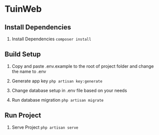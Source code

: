 # TuinWeb

## **Install Dependencies**

1. Install Dependencies
   `composer install`

## **Build Setup**

1. Copy and paste .env.example to the root of project folder and change the name to .env
2. Generate app key
   `php artisan key:generate`

3. Change database setup in .env file based on your needs
4. Run database migration
   `php artisan migrate`

## **Run Project**

1. Serve Project
   `php artisan serve`
